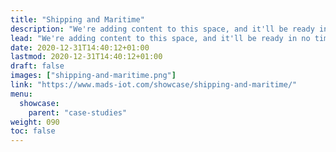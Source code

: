 ```yaml
---
title: "Shipping and Maritime"
description: "We're adding content to this space, and it'll be ready in no time! Hang tight :)"
lead: "We're adding content to this space, and it'll be ready in no time! Hang tight :)"
date: 2020-12-31T14:40:12+01:00
lastmod: 2020-12-31T14:40:12+01:00
draft: false
images: ["shipping-and-maritime.png"]
link: "https://www.mads-iot.com/showcase/shipping-and-maritime/"
menu:
  showcase:
    parent: "case-studies"
weight: 090
toc: false
---
```

